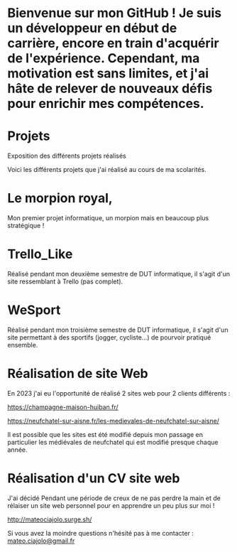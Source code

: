 # Bienvenue sur mon GitHub ! Je suis un développeur en début de carrière, encore en train d'acquérir de l'expérience. Cependant, ma motivation est sans limites, et j'ai hâte de relever de nouveaux défis pour enrichir mes compétences.

# Projets
Exposition des différents projets réalisés

Voici les différents projets que j'ai réalisé au cours de ma scolarités.

# Le morpion royal, 

Mon premier projet informatique, un morpion mais en beaucoup plus stratégique !  

# Trello_Like

Réalisé pendant mon deuxième semestre de DUT informatique, il s'agit d'un site ressemblant à Trello (pas complet).

# WeSport

Réalisé pendant mon troisième semestre de DUT informatique, il s'agit d'un site permettant à des sportifs (jogger, cycliste...) de pourvoir pratiqué ensemble.

# Réalisation de site Web

En 2023 j'ai eu l'opportunité de réalisé 2 sites web pour 2 clients différents : 

https://champagne-maison-huiban.fr/

https://neufchatel-sur-aisne.fr/les-medievales-de-neufchatel-sur-aisne/ 

Il est possible que les sites est été modifié depuis mon passage en particulier les médiévales de neufchatel qui est modifié presque chaque année.

# Réalisation d'un CV site web

J'ai décidé Pendant une période de creux de ne pas perdre la main et de rélaiser un site web personnel pour en apprendre un peu plus sur moi ! 

http://mateociajolo.surge.sh/

Si vous avez la moindre questions n'hésité pas à me contacter : mateo.ciajolo@gmail.fr

